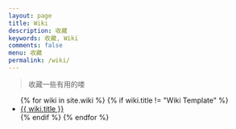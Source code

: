 ```yaml
---
layout: page
title: Wiki
description: 收藏
keywords: 收藏, Wiki
comments: false
menu: 收藏
permalink: /wiki/
---
```


> 收藏一些有用的喽

<ul class="listing">
{% for wiki in site.wiki %}
{% if wiki.title != "Wiki Template" %}
<li class="listing-item"><a href="{{ wiki.url }}">{{ wiki.title }}</a></li>
{% endif %}
{% endfor %}
</ul>
